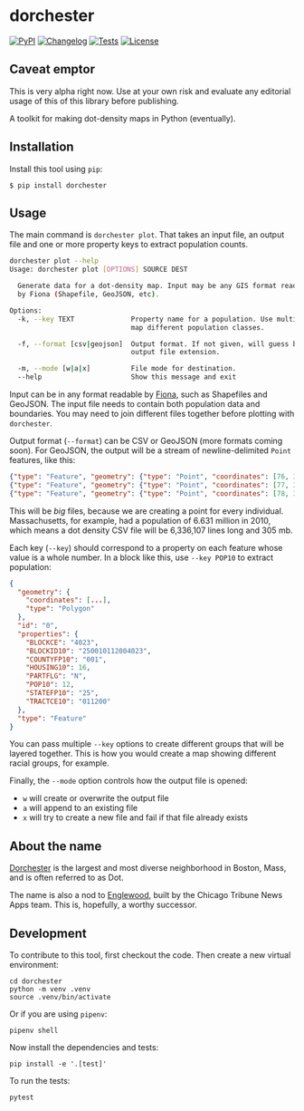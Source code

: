 # dorchester

[![PyPI](https://img.shields.io/pypi/v/dorchester.svg)](https://pypi.org/project/dorchester/)
[![Changelog](https://img.shields.io/github/v/release/eyeseast/dorchester?include_prereleases&label=changelog)](https://github.com/eyeseast/dorchester/releases)
[![Tests](https://github.com/eyeseast/dorchester/workflows/Test/badge.svg)](https://github.com/eyeseast/dorchester/actions?query=workflow%3ATest)
[![License](https://img.shields.io/badge/license-Apache%202.0-blue.svg)](https://github.com/eyeseast/dorchester/blob/master/LICENSE)

## Caveat emptor

This is very alpha right now. Use at your own risk and evaluate any editorial usage of this of this library before publishing.

A toolkit for making dot-density maps in Python (eventually).

## Installation

Install this tool using `pip`:

    $ pip install dorchester

## Usage

The main command is `dorchester plot`. That takes an input file, an output file and one or more property keys to extract population counts.

```sh
dorchester plot --help
Usage: dorchester plot [OPTIONS] SOURCE DEST

  Generate data for a dot-density map. Input may be any GIS format readable
  by Fiona (Shapefile, GeoJSON, etc).

Options:
  -k, --key TEXT              Property name for a population. Use multiple to
                              map different population classes.

  -f, --format [csv|geojson]  Output format. If not given, will guess based on
                              output file extension.

  -m, --mode [w|a|x]          File mode for destination.
  --help                      Show this message and exit
```

Input can be in any format readable by [Fiona](https://fiona.readthedocs.io/en/stable/index.html), such as Shapefiles and GeoJSON. The input file needs to contain both population data and boundaries. You may need to join different files together before plotting with `dorchester`.

Output format (`--format`) can be CSV or GeoJSON (more formats coming soon). For GeoJSON, the output will be a stream of newline-delimited `Point` features, like this:

```json
{"type": "Feature", "geometry": {"type": "Point", "coordinates": [76, 38]}, "properties": {"group": "population", "fid": 1}}
{"type": "Feature", "geometry": {"type": "Point", "coordinates": [77, 39]}, "properties": {"group": "population", "fid": 1}}
{"type": "Feature", "geometry": {"type": "Point", "coordinates": [78, 37]}, "properties": {"group": "population", "fid": 1}}
```

This will be _big_ files, because we are creating a point for every individual. Massachusetts, for example, had a population of 6.631 million in 2010, which means a dot density CSV file will be 6,336,107 lines long and 305 mb.

Each key (`--key`) should correspond to a property on each feature whose value is a whole number. In a block like this, use `--key POP10` to extract population:

```json
{
  "geometry": {
    "coordinates": [...],
    "type": "Polygon"
  },
  "id": "0",
  "properties": {
    "BLOCKCE": "4023",
    "BLOCKID10": "250010112004023",
    "COUNTYFP10": "001",
    "HOUSING10": 16,
    "PARTFLG": "N",
    "POP10": 12,
    "STATEFP10": "25",
    "TRACTCE10": "011200"
  },
  "type": "Feature"
}
```

You can pass multiple `--key` options to create different groups that will be layered together. This is how you would create a map showing different racial groups, for example.

Finally, the `--mode` option controls how the output file is opened:

- `w` will create or overwrite the output file
- `a` will append to an existing file
- `x` will try to create a new file and fail if that file already exists

## About the name

[Dorchester](https://en.wikipedia.org/wiki/Dorchester,_Boston) is the largest and most diverse neighborhood in Boston, Mass, and is often referred to as Dot.

The name is also a nod to [Englewood](https://github.com/newsapps/englewood), built by the Chicago Tribune News Apps team. This is, hopefully, a worthy successor.

## Development

To contribute to this tool, first checkout the code. Then create a new virtual environment:

    cd dorchester
    python -m venv .venv
    source .venv/bin/activate

Or if you are using `pipenv`:

    pipenv shell

Now install the dependencies and tests:

    pip install -e '.[test]'

To run the tests:

    pytest
